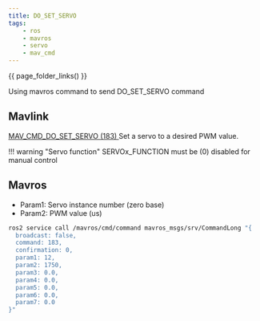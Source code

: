 ```yaml
---
title: DO_SET_SERVO
tags:
    - ros
    - mavros
    - servo
    - mav_cmd
---
```


{{ page_folder_links() }}

Using mavros command to send DO_SET_SERVO command

## Mavlink
[MAV_CMD_DO_SET_SERVO (183) ](https://mavlink.io/en/messages/common.html#MAV_CMD_DO_SET_SERVO) Set a servo to a desired PWM value.

!!! warning "Servo function"
     SERVOx_FUNCTION must be (0) disabled for manual control

## Mavros

- Param1: Servo instance number (zero base)
- Param2: PWM value (us)


```bash
ros2 service call /mavros/cmd/command mavros_msgs/srv/CommandLong "{
  broadcast: false,
  command: 183,
  confirmation: 0,
  param1: 12,
  param2: 1750,
  param3: 0.0,
  param4: 0.0,
  param5: 0.0,
  param6: 0.0,
  param7: 0.0
}"

```